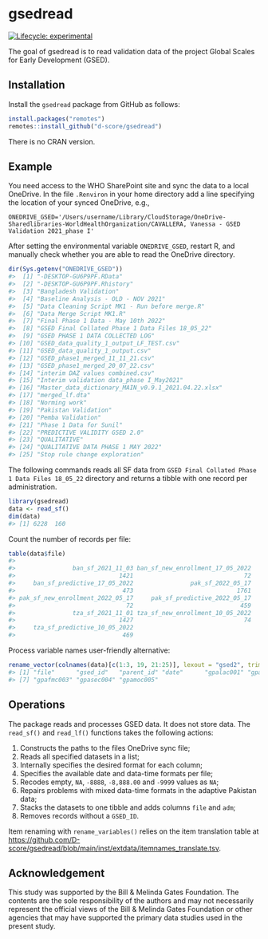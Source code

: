 
<!-- README.md is generated from README.Rmd. Please edit that file -->

# gsedread

<!-- badges: start -->

[![Lifecycle:
experimental](https://img.shields.io/badge/lifecycle-experimental-orange.svg)](https://lifecycle.r-lib.org/articles/stages.html#experimental)
<!-- badges: end -->

The goal of gsedread is to read validation data of the project Global
Scales for Early Development (GSED).

## Installation

<!-- If you have been marked as a collaborator on GitHub for this repository, generate a personal access token as in <https://github.com/settings/tokens>. Add a line  -->
<!-- ```{r eval=FALSE} -->
<!-- GITHUB_PAT=ghp_vC82..................... -->
<!-- ``` -->
<!-- with your token in the file `.Renviron` in your home directory. Restarting R adds the environmental variable GITHUB_PAT to your session. Then install the `gsedread` package from GitHub as follows:  -->

Install the `gsedread` package from GitHub as follows:

``` r
install.packages("remotes")
remotes::install_github("d-score/gsedread")
```

There is no CRAN version.

## Example

You need access to the WHO SharePoint site and sync the data to a local
OneDrive. In the file `.Renviron` in your home directory add a line
specifying the location of your synced OneDrive, e.g.,

    ONEDRIVE_GSED='/Users/username/Library/CloudStorage/OneDrive-Sharedlibraries-WorldHealthOrganization/CAVALLERA, Vanessa - GSED Validation 2021_phase I'

After setting the environmental variable `ONEDRIVE_GSED`, restart R, and
manually check whether you are able to read the OneDrive directory.

``` r
dir(Sys.getenv("ONEDRIVE_GSED"))
#>  [1] "-DESKTOP-GU6P9PF.RData"                            
#>  [2] "-DESKTOP-GU6P9PF.Rhistory"                         
#>  [3] "Bangladesh Validation"                             
#>  [4] "Baseline Analysis - OLD - NOV 2021"                
#>  [5] "Data Cleaning Script MK1 - Run before merge.R"     
#>  [6] "Data Merge Script MK1.R"                           
#>  [7] "Final Phase 1 Data - May 10th 2022"                
#>  [8] "GSED Final Collated Phase 1 Data Files 18_05_22"   
#>  [9] "GSED PHASE 1 DATA COLLECTED LOG"                   
#> [10] "GSED_data_quality_1_output_LF_TEST.csv"            
#> [11] "GSED_data_quality_1_output.csv"                    
#> [12] "GSED_phase1_merged_11_11_21.csv"                   
#> [13] "GSED_phase1_merged_20_07_22.csv"                   
#> [14] "interim DAZ values combined.csv"                   
#> [15] "Interim validation data_phase I_May2021"           
#> [16] "Master_data_dictionary_MAIN_v0.9.1_2021.04.22.xlsx"
#> [17] "merged_lf.dta"                                     
#> [18] "Norming work"                                      
#> [19] "Pakistan Validation"                               
#> [20] "Pemba Validation"                                  
#> [21] "Phase 1 Data for Sunil"                            
#> [22] "PREDICTIVE VALIDITY GSED 2.0"                      
#> [23] "QUALITATIVE"                                       
#> [24] "QUALITATIVE DATA PHASE 1 MAY 2022"                 
#> [25] "Stop rule change exploration"
```

The following commands reads all SF data from
`GSED Final Collated Phase 1 Data Files 18_05_22` directory and returns
a tibble with one record per administration.

``` r
library(gsedread)
data <- read_sf()
dim(data)
#> [1] 6228  160
```

Count the number of records per file:

``` r
table(data$file)
#> 
#>                ban_sf_2021_11_03 ban_sf_new_enrollment_17_05_2022 
#>                             1421                               72 
#>     ban_sf_predictive_17_05_2022                pak_sf_2022_05_17 
#>                              473                             1761 
#> pak_sf_new_enrollment_2022_05_17     pak_sf_predictive_2022_05_17 
#>                               72                              459 
#>                tza_sf_2021_11_01 tza_sf_new_enrollment_10_05_2022 
#>                             1427                               74 
#>     tza_sf_predictive_10_05_2022 
#>                              469
```

Process variable names user-friendly alternative:

``` r
rename_vector(colnames(data)[c(1:3, 19, 21:25)], lexout = "gsed2", trim = "Ma_SF_")
#> [1] "file"      "gsed_id"   "parent_id" "date"      "gpalac001" "gpacgc002"
#> [7] "gpafmc003" "gpasec004" "gpamoc005"
```

## Operations

The package reads and processes GSED data. It does not store data. The
`read_sf()` and `read_lf()` functions takes the following actions:

1.  Constructs the paths to the files OneDrive sync file;
2.  Reads all specified datasets in a list;
3.  Internally specifies the desired format for each column;
4.  Specifies the available date and data-time formats per file;
5.  Recodes empty, `NA`, `-8888`, `-8,888.00` and `-9999` values as
    `NA`;
6.  Repairs problems with mixed data-time formats in the adaptive
    Pakistan data;
7.  Stacks the datasets to one tibble and adds columns `file` and `adm`;
8.  Removes records without a `GSED_ID`.

Item renaming with `rename_variables()` relies on the item translation
table at
<https://github.com/D-score/gsedread/blob/main/inst/extdata/itemnames_translate.tsv>.

## Acknowledgement

This study was supported by the Bill & Melinda Gates Foundation. The
contents are the sole responsibility of the authors and may not
necessarily represent the official views of the Bill & Melinda Gates
Foundation or other agencies that may have supported the primary data
studies used in the present study.
